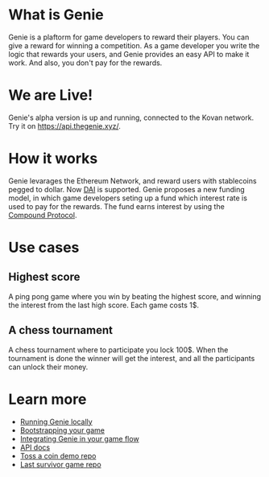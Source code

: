 # What is Genie

Genie is a plaftorm for game developers to reward their players. You can give a reward for winning a competition. As a game developer you write the logic that rewards your users, and Genie provides an easy API to make it work. And also, you don't pay for the rewards.


# We are Live!

Genie's alpha version is up and running, connected to the Kovan network. Try it on https://api.thegenie.xyz/.

# How it works

Genie levarages the Ethereum Network, and reward users with stablecoins pegged to dollar. Now [DAI](https://makerdao.com/en/) is supported. Genie proposes a new funding model, in which game developers seting up a fund which interest rate is used to pay for the rewards. The fund earns interest by using the [Compound Protocol](https://compound.finance/).



# Use cases

## Highest score

A ping pong game where you win by beating the highest score, and winning the interest from the last high score. Each game costs 1$.

## A chess tournament

A chess tournament where to participate you lock 100$. When the tournament is done the winner will get the interest, and all the participants can unlock their money.
# Learn more
- [Running Genie locally](/docs/guides/0_RUNNING_LOCALLY.md)
- [Bootstrapping your game](/docs/guides/1_GAME_BOOTSTRAPPING.md)
- [Integrating Genie in your game flow](/docs/guides/2_FLOW_INTEGRATION.md)
- [API docs](/docs/api.md)
- [Toss a coin demo repo](https://github.com/leonprou/crypto-game-demo)
- [Last survivor game repo](https://github.com/leonprou/last-survivor)
